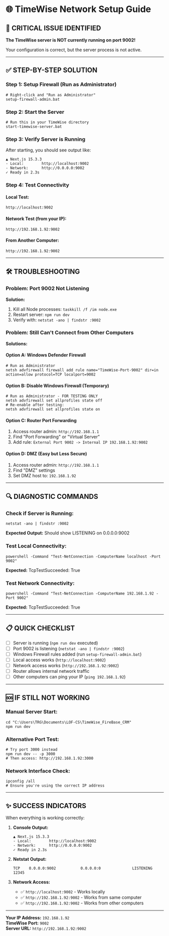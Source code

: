 # 🌐 TimeWise Network Setup Guide

## 🚨 CRITICAL ISSUE IDENTIFIED
**The TimeWise server is NOT currently running on port 9002!**

Your configuration is correct, but the server process is not active.

---

## ✅ STEP-BY-STEP SOLUTION

### **Step 1: Setup Firewall (Run as Administrator)**
```batch
# Right-click and "Run as Administrator"
setup-firewall-admin.bat
```

### **Step 2: Start the Server**
```batch
# Run this in your TimeWise directory
start-timewise-server.bat
```

### **Step 3: Verify Server is Running**
After starting, you should see output like:
```
▲ Next.js 15.3.3
- Local:        http://localhost:9002
- Network:      http://0.0.0.0:9002
✓ Ready in 2.3s
```

### **Step 4: Test Connectivity**

#### Local Test:
```
http://localhost:9002
```

#### Network Test (from your IP):
```
http://192.168.1.92:9002
```

#### From Another Computer:
```
http://192.168.1.92:9002
```

---

## 🛠️ TROUBLESHOOTING

### Problem: Port 9002 Not Listening
**Solution:**
1. Kill all Node processes: `taskkill /f /im node.exe`
2. Restart server: `npm run dev`
3. Verify with: `netstat -ano | findstr :9002`

### Problem: Still Can't Connect from Other Computers
**Solutions:**

#### Option A: Windows Defender Firewall
```batch
# Run as Administrator
netsh advfirewall firewall add rule name="TimeWise-Port-9002" dir=in action=allow protocol=TCP localport=9002
```

#### Option B: Disable Windows Firewall (Temporary)
```batch
# Run as Administrator - FOR TESTING ONLY
netsh advfirewall set allprofiles state off
# Re-enable after testing:
netsh advfirewall set allprofiles state on
```

#### Option C: Router Port Forwarding
1. Access router admin: `http://192.168.1.1`
2. Find "Port Forwarding" or "Virtual Server"
3. Add rule: `External Port 9002 -> Internal IP 192.168.1.92:9002`

#### Option D: DMZ (Easy but Less Secure)
1. Access router admin: `http://192.168.1.1`
2. Find "DMZ" settings
3. Set DMZ host to: `192.168.1.92`

---

## 🔍 DIAGNOSTIC COMMANDS

### Check if Server is Running:
```batch
netstat -ano | findstr :9002
```
**Expected Output:** Should show LISTENING on 0.0.0.0:9002

### Test Local Connectivity:
```batch
powershell -Command "Test-NetConnection -ComputerName localhost -Port 9002"
```
**Expected:** TcpTestSucceeded: True

### Test Network Connectivity:
```batch
powershell -Command "Test-NetConnection -ComputerName 192.168.1.92 -Port 9002"
```
**Expected:** TcpTestSucceeded: True

---

## 📋 QUICK CHECKLIST

- [ ] Server is running (`npm run dev` executed)
- [ ] Port 9002 is listening (`netstat -ano | findstr :9002`)
- [ ] Windows Firewall rules added (run `setup-firewall-admin.bat`)
- [ ] Local access works (`http://localhost:9002`)
- [ ] Network access works (`http://192.168.1.92:9002`)
- [ ] Router allows internal network traffic
- [ ] Other computers can ping your IP (`ping 192.168.1.92`)

---

## 🆘 IF STILL NOT WORKING

### Manual Server Start:
```batch
cd "C:\Users\TRG\Documents\LOF-CS\TimeWise_FireBase_CRM"
npm run dev
```

### Alternative Port Test:
```batch
# Try port 3000 instead
npm run dev -- -p 3000
# Then access: http://192.168.1.92:3000
```

### Network Interface Check:
```batch
ipconfig /all
# Ensure you're using the correct IP address
```

---

## ✨ SUCCESS INDICATORS

When everything is working correctly:

1. **Console Output:**
   ```
   ▲ Next.js 15.3.3
   - Local:        http://localhost:9002
   - Network:      http://0.0.0.0:9002
   ✓ Ready in 2.3s
   ```

2. **Netstat Output:**
   ```
   TCP    0.0.0.0:9002           0.0.0.0:0              LISTENING       12345
   ```

3. **Network Access:**
   - ✅ `http://localhost:9002` - Works locally
   - ✅ `http://192.168.1.92:9002` - Works from same computer
   - ✅ `http://192.168.1.92:9002` - Works from other computers

---

**Your IP Address:** `192.168.1.92`  
**TimeWise Port:** `9002`  
**Server URL:** `http://192.168.1.92:9002`